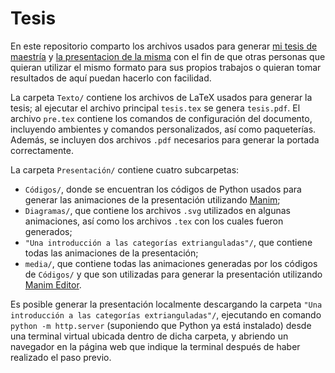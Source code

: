 # Tesis

En este repositorio comparto los archivos usados para generar [mi tesis de maestría](http://132.248.9.195/ptd2022/septiembre/0831398/Index.html) y [la presentacion de la misma](http://dabnciencias.github.io/Examen_profesional) con el fin de que otras personas que quieran utilizar el mismo formato para sus propios trabajos o quieran tomar resultados de aquí puedan hacerlo con facilidad.

La carpeta `Texto/` contiene los archivos de LaTeX usados para generar la tesis; al ejecutar el archivo principal `tesis.tex` se genera `tesis.pdf`. El archivo `pre.tex` contiene los comandos de configuración del documento, incluyendo ambientes y comandos personalizados, así como paqueterías. Además, se incluyen dos archivos `.pdf` necesarios para generar la portada correctamente.

La carpeta `Presentación/` contiene cuatro subcarpetas:
* `Códigos/`, donde se encuentran los códigos de Python usados para generar las animaciones de la presentación utilizando [Manim](https://www.manim.community/);
* `Diagramas/`, que contiene los archivos `.svg` utilizados en algunas animaciones, así como los archivos `.tex` con los cuales fueron generados;
* `"Una introducción a las categorías extrianguladas"/`, que contiene todas las animaciones de la presentación;
* `media/`, que contiene todas las animaciones generadas por los códigos de `Códigos/` y que son utilizadas para generar la presentación utilizando [Manim Editor](https://docs.editor.manim.community/en/stable/).

Es posible generar la presentación localmente descargando la carpeta `"Una introducción a las categorías extrianguladas"/`, ejecutando en comando `python -m http.server` (suponiendo que Python ya está instalado) desde una terminal virtual ubicada dentro de dicha carpeta, y abriendo un navegador en la página web que indique la terminal después de haber realizado el paso previo.
